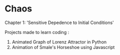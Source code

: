 # Chaos

Chapter 1: 'Sensitive Depedence to Initial Conditions'


Projects made to learn coding : 

1) Animated Graph of Lorenz Attractor in Python 
2) Animation of Smale's Horseshoe using Javascript
